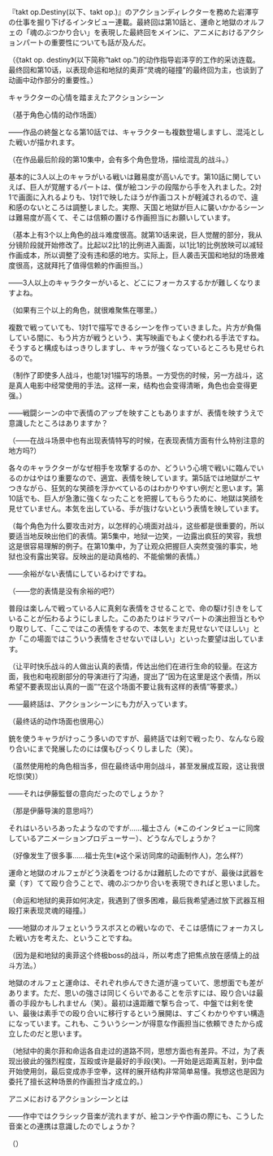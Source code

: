 『takt op.Destiny(以下、takt op.)』のアクションディレクターを務めた岩澤亨の仕事を掘り下げるインタビュー連載。最終回は第10話と、運命と地獄のオルフェの「魂のぶつかり合い」を表現した最終回をメインに、アニメにおけるアクションパートの重要性についても話が及んだ。

（《takt op. destiny》(以下简称“takt op.”)的动作指导岩泽亨的工作的采访连载。最终回和第10话，以表现命运和地狱的奥菲“灵魂的碰撞”的最终回为主，也谈到了动画中动作部分的重要性。）

キャラクターの心情を踏まえたアクションシーン

（基于角色心情的动作场面）

――作品の終盤となる第10話では、キャラクターも複数登場しますし、混沌とした戦いが描かれます。

（在作品最后阶段的第10集中，会有多个角色登场，描绘混乱的战斗。）

基本的に3人以上のキャラがいる戦いは難易度が高いんです。第10話に関していえば、巨人が覚醒するパートは、僕が絵コンテの段階から手を入れました。2対1で画面に入れるよりも、1対1で映したほうが作画コストが軽減されるので、違和感のないところは調整しました。実際、天国と地獄が巨人に襲いかかるシーンは難易度が高くて、そこは信頼の置ける作画担当にお願いしています。

（基本上有3个以上角色的战斗难度很高。就第10话来说，巨人觉醒的部分，我从分镜阶段就开始修改了。比起以2比1的比例进入画面，以1比1的比例放映可以减轻作画成本，所以调整了没有违和感的地方。实际上，巨人袭击天国和地狱的场景难度很高，这就拜托了值得信赖的作画担当。）

――3人以上のキャラクターがいると、どこにフォーカスするかが難しくなりますよね。

（如果有三个以上的角色，就很难聚焦在哪里。）

複数で戦っていても、1対1で描写できるシーンを作っていきました。片方が負傷している間に、もう片方が戦うという、実写映画でもよく使われる手法ですね。そうすると構成もはっきりしますし、キャラが強くなっているところも見せられるので。

（制作了即使多人战斗，也能1对1描写的场景。一方受伤的时候，另一方战斗，这是真人电影中经常使用的手法。这样一来，结构也会变得清晰，角色也会变得更强。）

――戦闘シーンの中で表情のアップを映すこともありますが、表情を映すうえで意識したところはありますか？

（——在战斗场景中也有出现表情特写的时候，在表现表情方面有什么特别注意的地方吗?）

各々のキャラクターがなぜ相手を攻撃するのか、どういう心境で戦いに臨んでいるのかはやはり重要なので、適宜、表情を映しています。第5話では地獄がニヤつきながら、狂気的な笑顔を浮かべているのはわかりやすい例だと思います。第10話でも、巨人が急激に強くなったことを把握してもらうために、地獄は笑顔を見せていません。本気を出している、手が抜けないという表情を映しています。

（每个角色为什么要攻击对方，以怎样的心境面对战斗，这些都是很重要的，所以要适当地反映出他们的表情。第5集中，地狱一边笑，一边露出疯狂的笑容，我想这是很容易理解的例子。在第10集中，为了让观众把握巨人突然变强的事实，地狱也没有露出笑容。反映出的是动真格的、不能偷懒的表情。）

――余裕がない表情にしているわけですね。

（——您的表情是没有余裕的吧?）

普段は楽しんで戦っている人に真剣な表情をさせることで、命の駆け引きをしていることが伝わるようにしました。このあたりはドラマパートの演出担当ともやり取りして、「ここではこの表情をするので、本気をまだ見せないでほしい」とか「この場面ではこういう表情をさせないでほしい」といった要望は出しています。

（让平时快乐战斗的人做出认真的表情，传达出他们在进行生命的较量。在这方面，我也和电视剧部分的导演进行了沟通，提出了“因为在这里是这个表情，所以希望不要表现出认真的一面”“在这个场面不要让我有这样的表情”等要求。）

――最終話は、アクションシーンにも力が入っています。

（最终话的动作场面也很用心）

銃を使うキャラがけっこう多いのですが、最終話では剣で戦ったり、なんなら殴り合いにまで発展したのには僕もびっくりしました（笑）。

（虽然使用枪的角色相当多，但在最终话中用剑战斗，甚至发展成互殴，这让我很吃惊(笑)）

――それは伊藤監督の意向だったのでしょうか？


（那是伊藤导演的意思吗?）

それはいろいろあったようなのですが……福士さん（※このインタビューに同席しているアニメーションプロデューサー）、どうなんでしょうか？

（好像发生了很多事……福士先生(※这个采访同席的动画制作人)，怎么样?）

運命と地獄のオルフェがどう決着をつけるかは難航したのですが、最後は武器を棄（す）てて殴り合うことで、魂のぶつかり合いを表現できればと思いました。

（命运和地狱的奥菲如何决定，我遇到了很多困难，最后我希望通过放下武器互相殴打来表现灵魂的碰撞。）

――地獄のオルフェというラスボスとの戦いなので、そこは感情にフォーカスした戦い方を考えた、ということですね。

（因为是和地狱的奥菲这个终极boss的战斗，所以考虑了把焦点放在感情上的战斗方法。）

地獄のオルフェと運命は、それぞれ歩んできた道が違っていて、思想面でも差があります。ただ、思いの強さは同じくらいであることを示すには、殴り合いは最善の手段かもしれません（笑）。最初は遠距離で撃ち合って、中盤では剣を使い、最後は素手での殴り合いに移行するという展開は、すごくわかりやすい構造になっています。これも、こういうシーンが得意な作画担当に依頼できたから成立したのだと思います。

（地狱中的奥尔菲和命运各自走过的道路不同，思想方面也有差异。不过，为了表现出彼此的强烈程度，互殴或许是最好的手段(笑)。一开始是远距离互射，到中盘开始使用剑，最后变成赤手空拳，这样的展开结构非常简单易懂。我想这也是因为委托了擅长这种场景的作画担当才成立的。）


アニメにおけるアクションシーンとは

――作中ではクラシック音楽が流れますが、絵コンテや作画の際にも、こうした音楽との連携は意識したのでしょうか？

（）
